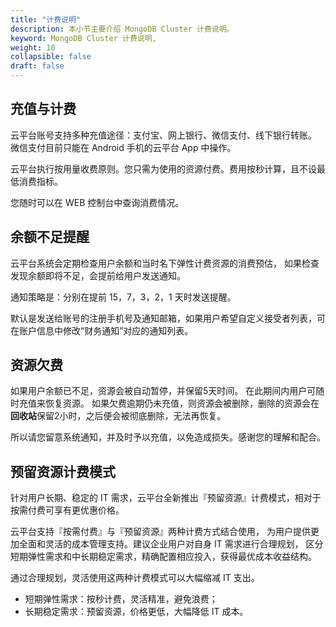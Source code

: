 ```yaml
---
title: "计费说明"
description: 本小节主要介绍 MongoDB Cluster 计费说明。 
keyword: MongoDB Cluster 计费说明, 
weight: 10
collapsible: false
draft: false
---
```




## 充值与计费

云平台账号支持多种充值途径：支付宝、网上银行、微信支付、线下银行转账。 微信支付目前只能在 Android 手机的云平台 App 中操作。

云平台执行按用量收费原则。您只需为使用的资源付费。费用按秒计算，且不设最低消费指标。

您随时可以在 WEB 控制台中查询消费情况。

## 余额不足提醒

云平台系统会定期检查用户余额和当时名下弹性计费资源的消费预估， 如果检查发现余额即将不足，会提前给用户发送通知。

通知策略是：分别在提前 15，7，3，2，1 天时发送提醒。 

默认是发送给账号的注册手机号及通知邮箱，如果用户希望自定义接受者列表，可在账户信息中修改“财务通知”对应的通知列表。

## 资源欠费

如果用户余额已不足，资源会被自动暂停，并保留5天时间。 在此期间内用户可随时充值来恢复资源。 如果欠费逾期仍未充值，则资源会被删除，删除的资源会在**回收站**保留2小时，之后便会被彻底删除，无法再恢复。

所以请您留意系统通知，并及时予以充值，以免造成损失。感谢您的理解和配合。

## 预留资源计费模式

针对用户长期、稳定的 IT 需求，云平台全新推出『预留资源』计费模式，相对于按需付费可享有更优惠价格。

云平台支持『按需付费』与『预留资源』两种计费方式结合使用， 为用户提供更加全面和灵活的成本管理支持。建议企业用户对自身 IT 需求进行合理规划， 区分短期弹性需求和中长期稳定需求，精确配置相应投入，获得最优成本收益结构。

通过合理规划，灵活使用这两种计费模式可以大幅缩减 IT 支出。

*   短期弹性需求：按秒计费，灵活精准，避免浪费；
*   长期稳定需求：预留资源，价格更低，大幅降低 IT 成本。
